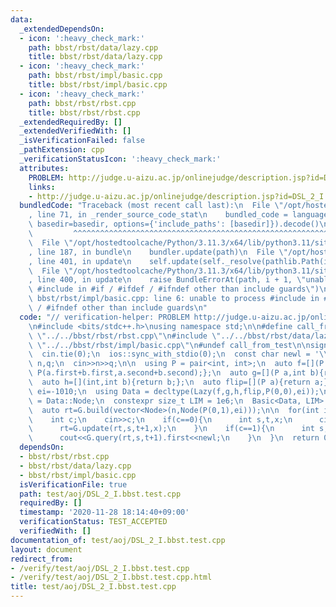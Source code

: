 ```yaml
---
data:
  _extendedDependsOn:
  - icon: ':heavy_check_mark:'
    path: bbst/rbst/data/lazy.cpp
    title: bbst/rbst/data/lazy.cpp
  - icon: ':heavy_check_mark:'
    path: bbst/rbst/impl/basic.cpp
    title: bbst/rbst/impl/basic.cpp
  - icon: ':heavy_check_mark:'
    path: bbst/rbst/rbst.cpp
    title: bbst/rbst/rbst.cpp
  _extendedRequiredBy: []
  _extendedVerifiedWith: []
  _isVerificationFailed: false
  _pathExtension: cpp
  _verificationStatusIcon: ':heavy_check_mark:'
  attributes:
    PROBLEM: http://judge.u-aizu.ac.jp/onlinejudge/description.jsp?id=DSL_2_I
    links:
    - http://judge.u-aizu.ac.jp/onlinejudge/description.jsp?id=DSL_2_I
  bundledCode: "Traceback (most recent call last):\n  File \"/opt/hostedtoolcache/Python/3.11.3/x64/lib/python3.11/site-packages/onlinejudge_verify/documentation/build.py\"\
    , line 71, in _render_source_code_stat\n    bundled_code = language.bundle(stat.path,\
    \ basedir=basedir, options={'include_paths': [basedir]}).decode()\n          \
    \         ^^^^^^^^^^^^^^^^^^^^^^^^^^^^^^^^^^^^^^^^^^^^^^^^^^^^^^^^^^^^^^^^^^^^^^^^^^^^^^^^^\n\
    \  File \"/opt/hostedtoolcache/Python/3.11.3/x64/lib/python3.11/site-packages/onlinejudge_verify/languages/cplusplus.py\"\
    , line 187, in bundle\n    bundler.update(path)\n  File \"/opt/hostedtoolcache/Python/3.11.3/x64/lib/python3.11/site-packages/onlinejudge_verify/languages/cplusplus_bundle.py\"\
    , line 401, in update\n    self.update(self._resolve(pathlib.Path(included), included_from=path))\n\
    \  File \"/opt/hostedtoolcache/Python/3.11.3/x64/lib/python3.11/site-packages/onlinejudge_verify/languages/cplusplus_bundle.py\"\
    , line 400, in update\n    raise BundleErrorAt(path, i + 1, \"unable to process\
    \ #include in #if / #ifdef / #ifndef other than include guards\")\nonlinejudge_verify.languages.cplusplus_bundle.BundleErrorAt:\
    \ bbst/rbst/impl/basic.cpp: line 6: unable to process #include in #if / #ifdef\
    \ / #ifndef other than include guards\n"
  code: "// verification-helper: PROBLEM http://judge.u-aizu.ac.jp/onlinejudge/description.jsp?id=DSL_2_I\n\
    \n#include <bits/stdc++.h>\nusing namespace std;\n\n#define call_from_test\n#include\
    \ \"../../bbst/rbst/rbst.cpp\"\n#include \"../../bbst/rbst/data/lazy.cpp\"\n#include\
    \ \"../../bbst/rbst/impl/basic.cpp\"\n#undef call_from_test\n\nsigned main(){\n\
    \  cin.tie(0);\n  ios::sync_with_stdio(0);\n  const char newl = '\\n';\n\n  int\
    \ n,q;\n  cin>>n>>q;\n\n  using P = pair<int, int>;\n  auto f=[](P a,P b){return\
    \ P(a.first+b.first,a.second+b.second);};\n  auto g=[](P a,int b){return P(a.second*b,a.second);};\n\
    \  auto h=[](int,int b){return b;};\n  auto flip=[](P a){return a;};\n\n  int\
    \ ei=-1010;\n  using Data = decltype(Lazy(f,g,h,flip,P(0,0),ei));\n  using Node\
    \ = Data::Node;\n  constexpr size_t LIM = 1e6;\n  Basic<Data, LIM> G(f,g,h,flip,P(0,0),ei);\n\
    \  auto rt=G.build(vector<Node>(n,Node(P(0,1),ei)));\n\n  for(int i=0;i<q;i++){\n\
    \    int c;\n    cin>>c;\n    if(c==0){\n      int s,t,x;\n      cin>>s>>t>>x;\n\
    \      rt=G.update(rt,s,t+1,x);\n    }\n    if(c==1){\n      int s,t;\n      cin>>s>>t;\n\
    \      cout<<G.query(rt,s,t+1).first<<newl;\n    }\n  }\n  return 0;\n}\n"
  dependsOn:
  - bbst/rbst/rbst.cpp
  - bbst/rbst/data/lazy.cpp
  - bbst/rbst/impl/basic.cpp
  isVerificationFile: true
  path: test/aoj/DSL_2_I.bbst.test.cpp
  requiredBy: []
  timestamp: '2020-11-28 18:14:40+09:00'
  verificationStatus: TEST_ACCEPTED
  verifiedWith: []
documentation_of: test/aoj/DSL_2_I.bbst.test.cpp
layout: document
redirect_from:
- /verify/test/aoj/DSL_2_I.bbst.test.cpp
- /verify/test/aoj/DSL_2_I.bbst.test.cpp.html
title: test/aoj/DSL_2_I.bbst.test.cpp
---
```

